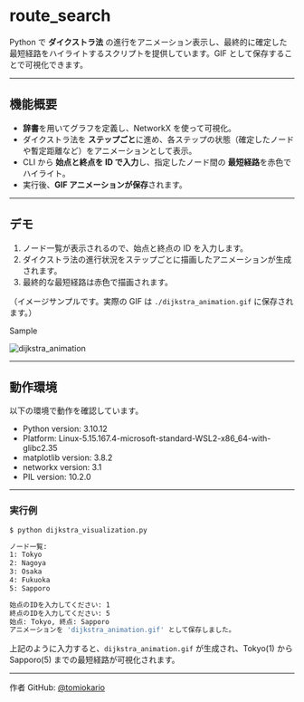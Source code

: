 # route_search

Python で **ダイクストラ法** の進行をアニメーション表示し、最終的に確定した最短経路をハイライトするスクリプトを提供しています。GIF として保存することで可視化できます。

---

## 機能概要

- **辞書**を用いてグラフを定義し、NetworkX を使って可視化。
- ダイクストラ法を **ステップごと**に進め、各ステップの状態（確定したノードや暫定距離など）をアニメーションとして表示。
- CLI から **始点と終点を ID で入力**し、指定したノード間の **最短経路**を赤色でハイライト。
- 実行後、**GIF アニメーションが保存**されます。

---

## デモ

1. ノード一覧が表示されるので、始点と終点の ID を入力します。  
2. ダイクストラ法の進行状況をステップごとに描画したアニメーションが生成されます。  
3. 最終的な最短経路は赤色で描画されます。

（イメージサンプルです。実際の GIF は `./dijkstra_animation.gif` に保存されます。）

Sample

![dijkstra_animation](https://github.com/user-attachments/assets/62614a1f-e33e-4ba8-8e40-bc395c630da9)

---

## 動作環境

以下の環境で動作を確認しています。
- Python version: 3.10.12
- Platform: Linux-5.15.167.4-microsoft-standard-WSL2-x86_64-with-glibc2.35
- matplotlib version: 3.8.2
- networkx version: 3.1
- PIL version: 10.2.0

---

### 実行例

```bash
$ python dijkstra_visualization.py

ノード一覧:
1: Tokyo
2: Nagoya
3: Osaka
4: Fukuoka
5: Sapporo

始点のIDを入力してください: 1
終点のIDを入力してください: 5
始点: Tokyo, 終点: Sapporo
アニメーションを 'dijkstra_animation.gif' として保存しました。
```

上記のように入力すると、`dijkstra_animation.gif` が生成され、Tokyo(1) から Sapporo(5) までの最短経路が可視化されます。

---

作者 GitHub: [@tomiokario](https://github.com/tomiokario)

